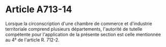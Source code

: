 # Article A713-14

Lorsque la circonscription d'une chambre de commerce et d'industrie territoriale comprend plusieurs départements, l'autorité de tutelle compétente pour l'application de la présente section est celle mentionnée au 4° de l'article R. 712-2.
